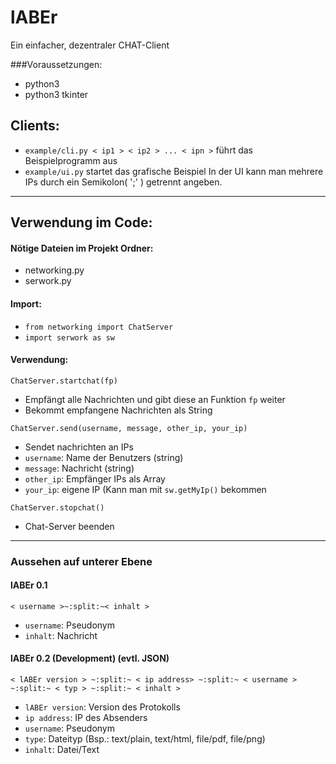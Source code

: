 # lABEr
Ein einfacher, dezentraler CHAT-Client


###Voraussetzungen:
 * python3
 * python3 tkinter

## Clients:
* `example/cli.py < ip1 > < ip2 > ... < ipn >` führt das Beispielprogramm aus
* `example/ui.py` startet das grafische Beispiel
In der UI kann man mehrere IPs durch ein Semikolon( ';' ) getrennt angeben.

---

## Verwendung im Code:
#### Nötige Dateien im Projekt Ordner:
 * networking.py
 * serwork.py


#### Import:
 * `from networking import ChatServer`
 * `import serwork as sw`

#### Verwendung:
`ChatServer.startchat(fp)`
  * Empfängt alle Nachrichten und gibt diese an Funktion `fp` weiter
  * Bekommt empfangene Nachrichten als String


`ChatServer.send(username, message, other_ip, your_ip)`
  * Sendet nachrichten an IPs
  * `username`: Name der Benutzers (string)
  * `message`: Nachricht (string)
  * `other_ip`: Empfänger IPs als Array
  * `your_ip`: eigene IP (Kann man mit `sw.getMyIp()` bekommen
  
`ChatServer.stopchat()`
  * Chat-Server beenden

----

### Aussehen auf unterer Ebene
#### lABEr 0.1
`< username >~:split:~< inhalt >`
 * `username`: Pseudonym
 * `inhalt`: Nachricht

#### lABEr 0.2 (Development) (evtl. JSON)
`< lABEr version > ~:split:~ < ip address> ~:split:~ < username > ~:split:~ < typ > ~:split:~ < inhalt >`
 * `lABEr version`: Version des Protokolls
 * `ip address`: IP des Absenders
 * `username`: Pseudonym
 * `type`: Dateityp (Bsp.: text/plain, text/html, file/pdf, file/png)
 * `inhalt`: Datei/Text
